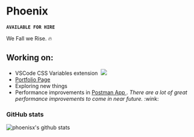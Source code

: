 # Phoenix

**`AVAILABLE FOR HIRE`**

We Fall we Rise. 🔥

## Working on:

<ul>
  <li>
    VSCode CSS Variables extension&nbsp;
    <a href="https://github.com/willofindie/vscode-cssvar">
      <img src="https://img.shields.io/github/stars/willofindie/vscode-cssvar?style=social" />
    </a>
  </li>
  
  <li>
    <a href="https://willofindie.com/">
      Portfolio Page
    </a>
  </li>
  <li>
    Exploring new things
  </li>
  <li>
    Performance improvements in
    <a href="https://www.postman.com/">
      Postman App
    </a>.
    <i>There are a lot of great performance improvements to come in near future.</i> :wink:
  </li>
</ul>

### GitHub stats
![phoenisx's github stats](https://github-readme-stats.vercel.app/api?username=phoenisx&count_private=true&hide_title=true)
